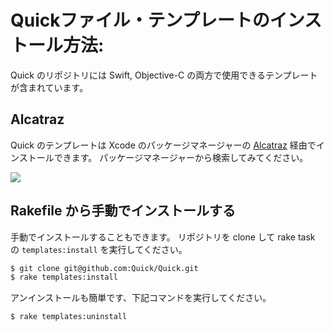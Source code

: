 # Quickファイル・テンプレートのインストール方法:

Quick のリポジトリには Swift, Objective-C の両方で使用できるテンプレートが含まれています。

## Alcatraz

Quick のテンプレートは Xcode のパッケージマネージャーの [Alcatraz](https://github.com/supermarin/Alcatraz) 経由でインストールできます。
パッケージマネージャーから検索してみてください。

![](http://f.cl.ly/items/3T3q0G1j0b2t1V0M0T04/Screen%20Shot%202014-06-27%20at%202.01.10%20PM.png)

## Rakefile から手動でインストールする

手動でインストールすることもできます。
リポジトリを clone して rake task の `templates:install` を実行してください。

```sh
$ git clone git@github.com:Quick/Quick.git
$ rake templates:install
```

アンインストールも簡単です、下記コマンドを実行してください。

```sh
$ rake templates:uninstall
```
